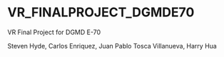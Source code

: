 # VR_FINALPROJECT_DGMDE70
VR Final Project for DGMD E-70

Steven Hyde, Carlos Enriquez, Juan Pablo Tosca Villanueva, Harry Hua
